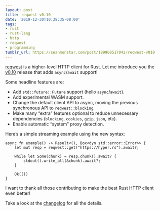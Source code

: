 ```yaml
---
layout: post
title: reqwest v0.10
date: '2019-12-30T10:38:35-08:00'
tags:
- rust
- rust-lang
- http
- reqwest
- programming
tumblr_url: https://seanmonstar.com/post/189960517042/reqwest-v010
---
```

[reqwest](https://crates.io/crates/reqwest) is a higher-level HTTP client for Rust. Let me introduce you the [v0.10](https://github.com/seanmonstar/reqwest/releases/tag/v0.10.0) release that adds `async`/`await` support!

Some headline features are:

- Add `std::future::Future` support (hello `async`/`await`).
- Add experimental WASM support.
- Change the default client API to async, moving the previous synchronous API to `reqwest::blocking`.
- Make many “extra” features optional to reduce unnecessary dependencies (`blocking`, `cookies`, `gzip`, `json`, etc).
- Enable automatic “system” proxy detection.

Here’s a simple streaming example using the new syntax:

    async fn example() -> Result<(), Box<dyn std::error::Error>> {
        let mut resp = reqwest::get("https://hyper.rs").await?;
    
        while let Some(chunk) = resp.chunk().await? {
            stdout().write_all(&chunk).await?;
        }
    
        Ok(())
    } 

I want to thank all those contributing to make the best Rust HTTP client even better!

Take a look at the [changelog](https://github.com/seanmonstar/reqwest/releases/tag/v0.10.0) for all the details.

